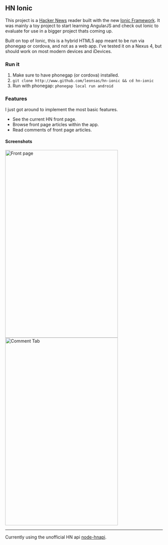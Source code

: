 ## HN Ionic
This project is a [Hacker News][1] reader built with the new [Ionic Framework][2]. It was mainly a toy project to start learning AngularJS and check out Ionic to evaluate for use in a bigger project thats coming up.

Built on top of Ionic, this is a hybrid HTML5 app meant to be run via phonegap or cordova, and not as a web app.
I've tested it on a Nexus 4, but should work on most modern devices and iDevices.

### Run it
1. Make sure to have phonegap (or cordova) installed.
2. `git clone http://www.github.com/leonsas/hn-ionic && cd hn-ionic`
3. Run with phonegap: `phonegap local run android`

### Features
I just got around to implement the most basic features.
- See the current HN front page.
- Browse front page articles within the app.
- Read comments of front page articles.

#### Screenshots
<img src="http://leonsas.github.io/HNIonicFrontPage.png" alt="Front page" height="600" width="360">
<span/>
<img src="http://leonsas.github.io/HNIonicComments.png" alt="Comment Tab" height="600" width="360">

***
Currently using the unofficial HN api [node-hnapi][3].

[1]:	news.ycombinator.com
[2]:	ionicframework.com
[3]:	node-hnapi.herokuapp.com
